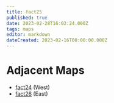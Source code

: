 ```yaml
---
title: fact25
published: true
date: 2023-02-28T16:02:24.000Z
tags: maps
editor: markdown
dateCreated: 2023-02-16T00:00:00.000Z
---
```



# Adjacent Maps
 * [fact24](/maps/fact24) (West)
 * [fact26](/maps/fact26) (East)
